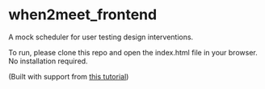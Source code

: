 # when2meet_frontend
A mock scheduler for user testing design interventions.

To run, please clone this repo and open the index.html file in your browser. No installation required.

(Built with support from [this tutorial](https://www.google.com))
